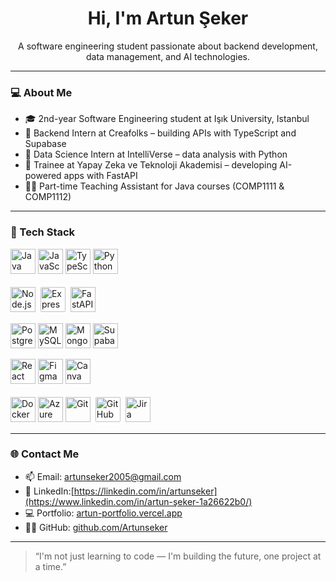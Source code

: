 <h1 align="center">Hi, I'm Artun Şeker </h1>

<p align="center">
  A software engineering student passionate about backend development, data management, and AI technologies.
</p>

---

### 💻 About Me

- 🎓 2nd-year Software Engineering student at Işık University, Istanbul
- 💼 Backend Intern at Creafolks – building APIs with TypeScript and Supabase
- 💼 Data Science Intern at IntelliVerse – data analysis with Python
- 🧠 Trainee at Yapay Zeka ve Teknoloji Akademisi – developing AI-powered apps with FastAPI
- 🧑‍🏫 Part-time Teaching Assistant for Java courses (COMP1111 & COMP1112)

---

### 🔨 Tech Stack
<!-- PROGRAMMING LANGUAGES -->
<p>
  <img src="https://cdn.jsdelivr.net/gh/devicons/devicon/icons/java/java-original.svg" width="40" height="40" alt="Java"/>
  <img src="https://cdn.jsdelivr.net/gh/devicons/devicon/icons/javascript/javascript-original.svg" width="40" height="40" alt="JavaScript"/>
  <img src="https://cdn.jsdelivr.net/gh/devicons/devicon/icons/typescript/typescript-original.svg" width="40" height="40" alt="TypeScript"/>
  <img src="https://cdn.jsdelivr.net/gh/devicons/devicon/icons/python/python-original.svg" width="40" height="40" alt="Python"/>
</p>

<!-- BACKEND / API -->
<p>
  <img src="https://cdn.jsdelivr.net/gh/devicons/devicon/icons/nodejs/nodejs-original.svg" width="40" height="40" alt="Node.js"/>
  <img src="https://cdn.jsdelivr.net/gh/devicons/devicon/icons/express/express-original.svg" width="40" height="40" alt="Express" style="background-color:white; border-radius:6px; padding:4px"/>
  <img src="https://cdn.jsdelivr.net/gh/devicons/devicon/icons/fastapi/fastapi-original.svg" width="40" height="40" alt="FastAPI"/>
</p>

<!-- DATABASES -->
<p>
  <img src="https://cdn.jsdelivr.net/gh/devicons/devicon/icons/postgresql/postgresql-original.svg" width="40" height="40" alt="PostgreSQL"/>
  <img src="https://cdn.jsdelivr.net/gh/devicons/devicon/icons/mysql/mysql-original.svg" width="40" height="40" alt="MySQL"/>
  <img src="https://cdn.jsdelivr.net/gh/devicons/devicon/icons/mongodb/mongodb-original.svg" width="40" height="40" alt="MongoDB"/>
  <img src="https://avatars.githubusercontent.com/u/54469796?s=200&v=4" width="40" height="40" alt="Supabase"/>
</p>

<!-- FRONTEND / UI -->
<p>
  <img src="https://cdn.jsdelivr.net/gh/devicons/devicon/icons/react/react-original.svg" width="40" height="40" alt="React"/>
  <img src="https://cdn.jsdelivr.net/gh/devicons/devicon/icons/figma/figma-original.svg" width="40" height="40" alt="Figma"/>
  <img src="https://cdn.jsdelivr.net/gh/devicons/devicon/icons/canva/canva-original.svg" width="40" height="40" alt="Canva"/>
</p>

<!-- DEVOPS / TOOLS / CLOUD -->
<p>
  <img src="https://cdn.jsdelivr.net/gh/devicons/devicon/icons/docker/docker-original.svg" width="40" height="40" alt="Docker"/>
  <img src="https://cdn.jsdelivr.net/gh/devicons/devicon/icons/azure/azure-original.svg" width="40" height="40" alt="Azure"/>
  <img src="https://cdn.jsdelivr.net/gh/devicons/devicon/icons/git/git-original.svg" width="40" height="40" alt="Git"/>
  <img src="https://cdn.jsdelivr.net/gh/devicons/devicon/icons/github/github-original.svg" width="40" height="40" alt="GitHub" style="background-color:white; border-radius:6px; padding:4px"/>
  <img src="https://cdn.jsdelivr.net/gh/devicons/devicon/icons/jira/jira-original.svg" width="40" height="40" alt="Jira"/>
</p>

---


### 🌐 Contact Me

- 📫 Email: artunseker2005@gmail.com  
- 💼 LinkedIn:[https://linkedin.com/in/artunseker](https://www.linkedin.com/in/artun-şeker-1a26622b0/)  
- 💻 Portfolio: [artun-portfolio.vercel.app](https://artun-portfolio.vercel.app)  
- 🧑‍💻 GitHub: [github.com/Artunseker](https://github.com/Artunseker)

---

> “I'm not just learning to code — I'm building the future, one project at a time.”

